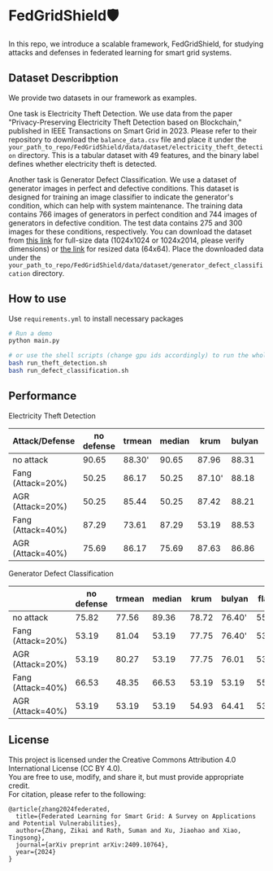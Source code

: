 # FedGridShield🛡️

In this repo, we introduce a scalable framework, FedGridShield, for studying attacks and defenses in federated learning for smart grid systems.

## Dataset Describption

We provide two datasets in our framework as examples.

One task is Electricity Theft Detection. We use data from the paper "Privacy-Preserving Electricity Theft Detection based on Blockchain," published in IEEE Transactions on Smart Grid in 2023. Please refer to their repository to download the `balance_data.csv` file and place it under the `your_path_to_repo/FedGridShield/data/dataset/electricity_theft_detection` directory. This is a tabular dataset with 49 features, and the binary label defines whether electricity theft is detected.

Another task is Generator Defect Classification. We use a dataset of generator images in perfect and defective conditions. This dataset is designed for training an image classifier to indicate the generator's condition, which can help with system maintenance. The training data contains 766 images of generators in perfect condition and 744 images of generators in defective condition. The test data contains 275 and 300 images for these conditions, respectively. You can download the dataset from [this link](https://drive.google.com/file/d/1fZ37PSSCYjQdJkE8Ak4ToSCtnyRxpX2s/view?usp=sharing) for full-size data (1024x1024 or 1024x2014, please verify dimensions) or [the link](https://drive.google.com/file/d/1sXlAJw7GioanVht27Uw0O5hhmHT9il2b/view?usp=sharing) for resized data (64x64). Place the downloaded data under the `your_path_to_repo/FedGridShield/data/dataset/generator_defect_classification` directory.
## How to use

Use `requirements.yml` to install necessary packages

```python
# Run a demo
python main.py 
```

```bash
# or use the shell scripts (change gpu ids accordingly) to run the whole experiments
bash run_theft_detection.sh
bash run_defect_classification.sh
```

## Performance

Electricity Theft Detection

|  Attack/Defense     | no defense | trmean | median | krum   | bulyan | flame  | dpfed  | sparsefed |
|---------------------|------------|--------|--------|--------|--------|--------|--------|-----------|
| no attack           | 90.65      | 88.30' | 90.65  | 87.96  | 88.31  | 50.29  | 51.13  | 85.24     |
| Fang (Attack=20%)   | 50.25      | 86.17  | 50.25  | 87.10' | 88.18  | 50.29  | 50.25  | 50.25     |
| AGR (Attack=20%)    | 50.25      | 85.44  | 50.25  | 87.42  | 88.21  | 50..25 | 50.25  | 50.25     |
| Fang (Attack=40%)   | 87.29      | 73.61  | 87.29  | 53.19  | 88.53  | 64.51  | 51.33  | 71.17     |
| AGR (Attack=40%)    | 75.69      | 86.17  | 75.69  | 87.63  | 86.86  | 64.82  | 51.44  | 76.35     |

Generator Defect Classification

|                     | no defense | trmean | median | krum   | bulyan  | flame  | dpfed  | sparsefed |
|---------------------|------------|--------|--------|--------|---------|--------|--------|-----------|
| no attack           | 75.82      | 77.56  | 89.36  | 78.72  | 76.40'  | 55.31  | 53.19  | 90.13     |
| Fang (Attack=20%)   | 53.19      | 81.04  | 53.19  | 77.75  | 76.40'  | 53.19  | 53.19  | 53.19     |
| AGR (Attack=20%)    | 53.19      | 80.27  | 53.19  | 77.75  | 76.01   | 53.19  | 53.19  | 53.19     |
| Fang (Attack=40%)   | 66.53      | 48.35  | 66.53  | 53.19  | 53.19   | 55.70' | 53.19  | 53.19     |
| AGR (Attack=40%)    | 53.19      | 53.19  | 53.19  | 54.93  | 64.41   | 53.96  | 53.19  | 53.19     |

## License

This project is licensed under the Creative Commons Attribution 4.0 International License (CC BY 4.0).  
You are free to use, modify, and share it, but must provide appropriate credit.  
For citation, please refer to the following:

```
@article{zhang2024federated,
  title={Federated Learning for Smart Grid: A Survey on Applications and Potential Vulnerabilities},
  author={Zhang, Zikai and Rath, Suman and Xu, Jiaohao and Xiao, Tingsong},
  journal={arXiv preprint arXiv:2409.10764},
  year={2024}
}
```